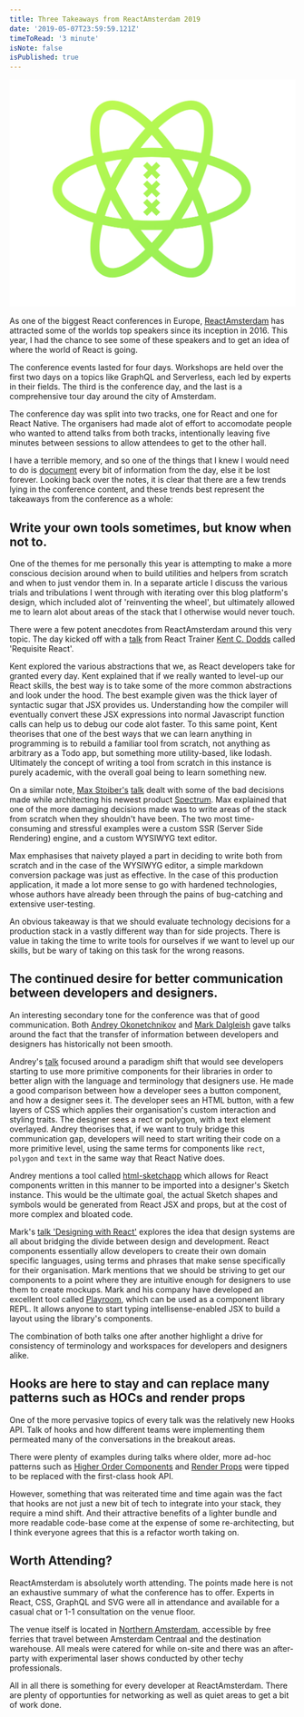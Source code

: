 ```yaml
---
title: Three Takeaways from ReactAmsterdam 2019
date: '2019-05-07T23:59:59.121Z'
timeToRead: '3 minute'
isNote: false
isPublished: true
---
```


![react-amsterdam](./reactamsterdam.png)

As one of the biggest React conferences in Europe, [ReactAmsterdam](https://react.amsterdam/) has attracted some of the worlds top speakers since its inception in 2016. This year, I had the chance to see some of these speakers and to get an idea of where the world of React is going.

The conference events lasted for four days. Workshops are held over the first two days on a topics like GraphQL and Serverless, each led by experts in their fields. The third is the conference day, and the last is a comprehensive tour day around the city of Amsterdam. 

The conference day was split into two tracks, one for React and one for React Native. The organisers had made alot of effort to accomodate people who wanted to attend talks from both tracks, intentionally leaving five minutes between sessions to allow attendees to get to the other hall.

I have a terrible memory, and so one of the things that I knew I would need to do is [document](/react-amsterdam-notes/) every bit of information from the day, else it be lost forever. Looking back over the notes, it is clear that there are a few trends lying in the conference content, and these trends best represent the takeaways from the conference as a whole:


## Write your own tools sometimes, but know when not to.

One of the themes for me personally this year is attempting to make a more conscious decision around when to build utilities and helpers from scratch and when to just vendor them in. In a separate article I discuss the various trials and tribulations I went through with iterating over this blog platform's design, which included alot of 'reinventing the wheel', but ultimately allowed me to learn alot about areas of the stack that I otherwise would never touch.

There were a few potent anecdotes from ReactAmsterdam around this very topic. The day kicked off with a [talk](https://youtu.be/4KfAS3zrvX8?t=1400) from React Trainer [Kent C. Dodds](https://kentcdodds.com/) called 'Requisite React'. 

Kent explored the various abstractions that we, as React developers take for granted every day. Kent explained that if we really wanted to level-up our React skills, the best way is to take some of the more common abstractions and look under the hood. The best example given was the thick layer of syntactic sugar that JSX provides us. Understanding how the compiler will eventually convert these JSX expressions into normal Javascript function calls can help us to debug our code alot faster. To this same point, Kent theorises that one of the best ways that we can learn anything in programming is to rebuild a familiar tool from scratch, not anything as arbitrary as a Todo app, but something more utility-based, like lodash. Ultimately the concept of writing a tool from scratch in this instance is purely academic, with the overall goal being to learn something new.

 On a similar note, [Max Stoiber's](https://mxstbr.com/) [talk](https://youtu.be/4KfAS3zrvX8?t=17559) dealt with some of the bad decisions made while architecting his newest product [Spectrum](https://spectrum.chat/). Max explained that one of the more damaging decisions made was to write areas of the stack from scratch when they shouldn't have been. The two most time-consuming and stressful examples were a custom SSR (Server Side Rendering) engine, and a custom WYSIWYG text editor. 
 
 Max emphasises that naivety played a part in deciding to write both from scratch and in the case of the WYSIWYG editor, a simple markdown conversion package was just as effective. In the case of this production application, it made a lot more sense to go with hardened technologies, whose authors have already been through the pains of bug-catching and extensive user-testing. 

 An obvious takeaway is that we should evaluate technology decisions for a production stack in a vastly different way than for side projects. There is value in taking the time to write tools for ourselves if we want to level up our skills, but be wary of taking on this task for the wrong reasons.

## The continued desire for better communication between developers and designers.

An interesting secondary tone for the conference was that of good communication. Both [Andrey Okonetchnikov](https://okonet.ru/) and [Mark Dalgleish](http://markdalgleish.com/) gave talks around the fact that the transfer of information between developers and designers has historically not been smooth. 

Andrey's [talk](https://www.youtube.com/watch?v=3ggoo6AH8Uo) focused around a paradigm shift that would see developers starting to use more primitive components for their libraries in order to better align with the language and terminology that designers use. He made a good comparison between how a developer sees a button component, and how a designer sees it. The developer sees an HTML button, with a few layers of CSS which applies their organisation's custom interaction and styling traits. The designer sees a rect or polygon, with a text element overlayed. Andrey theorises that, if we want to truly bridge this communication gap, developers will need to start writing their code on a more primitive level, using the same terms for components like `rect`, `polygon` and `text` in the same way that React Native does. 

Andrey mentions a tool called [html-sketchapp](https://github.com/brainly/html-sketchapp) which allows for React components written in this manner to be imported into a designer's Sketch instance. This would be the ultimate goal, the actual Sketch shapes and symbols would be generated from React JSX and props, but at the cost of more complex and bloated code.

Mark's [talk 'Designing with React'](https://www.youtube.com/watch?v=orPcyJMJh7Y) explores the idea that design systems are all about bridging the divide between design and development. React components essentially allow developers to create their own domain specific languages, using terms and phrases that make sense specifically for their organisation. Mark mentions that we should be striving to get our components to a point where they are intuitive enough for designers to use them to create mockups. Mark and his company have developed an excellent tool called [Playroom](https://github.com/seek-oss/playroom), which can be used as a component library REPL. It allows anyone to start typing intellisense-enabled JSX to build a layout using the library's components.

The combination of both talks one after another highlight a drive for consistency of terminology and workspaces for developers and designers alike.

## Hooks are here to stay and can replace many patterns such as HOCs and render props

One of the more pervasive topics of every talk was the relatively new Hooks API. Talk of hooks and how different teams were implementing them permeated many of the conversations in the breakout areas. 

There were plenty of examples during talks where older, more ad-hoc patterns such as [Higher Order Components](https://reactjs.org/docs/higher-order-components.html) and [Render Props](https://reactjs.org/docs/render-props.html) were tipped to be replaced with the first-class hook API. 

However, something that was reiterated time and time again was the fact that hooks are not just a new bit of tech to integrate into your stack, they require a mind shift. And their attractive benefits of a lighter bundle and more readable code-base come at the expense of some re-architecting, but I think everyone agrees that this is a refactor worth taking on.

## Worth Attending?

ReactAmsterdam is absolutely worth attending. The points made here is not an exhaustive summary of what the conference has to offer. Experts in React, CSS, GraphQL and SVG were all in attendance and available for a casual chat or 1-1 consultation on the venue floor. 

The venue itself is located in [Northern Amsterdam](https://kromhouthal.com/en/), accessible by free ferries that travel between Amsterdam Centraal and the destination warehouse. All meals were catered for while on-site and there was an after-party with experimental laser shows conducted by other techy professionals.

All in all there is something for every developer at ReactAmsterdam. There are plenty of opportunties for networking as well as quiet areas to get a bit of work done.
